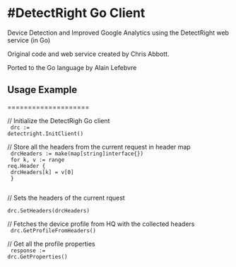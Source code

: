 #DetectRight Go Client
====================

Device Detection and Improved Google Analytics using the DetectRight web service (in Go)

Original code and web service created by Chris Abbott.

Ported to the Go language by Alain Lefebvre



## Usage Example
====================

// Initialize the DetectRigh Go client<br/>
<code>
drc := detectright.InitClient()
</code><br/>

// Store all the headers from the current request in header map<br/>
<code>
drcHeaders := make(map[string]interface{})<br/>
for k, v := range req.Header {<br/>
  drcHeaders[k] = v[0]<br/>
}<br/>
</code><br/>

// Sets the headers of the current rquest<br/>
<code>
drc.SetHeaders(drcHeaders)
</code><br/>

// Fetches the device profile from HQ with the collected headers<br/>
<code>
drc.GetProfileFromHeaders()
</code><br/>

// Get all the profile properties<br/>
<code>
response := drc.GetProperties()
</code><br/>
